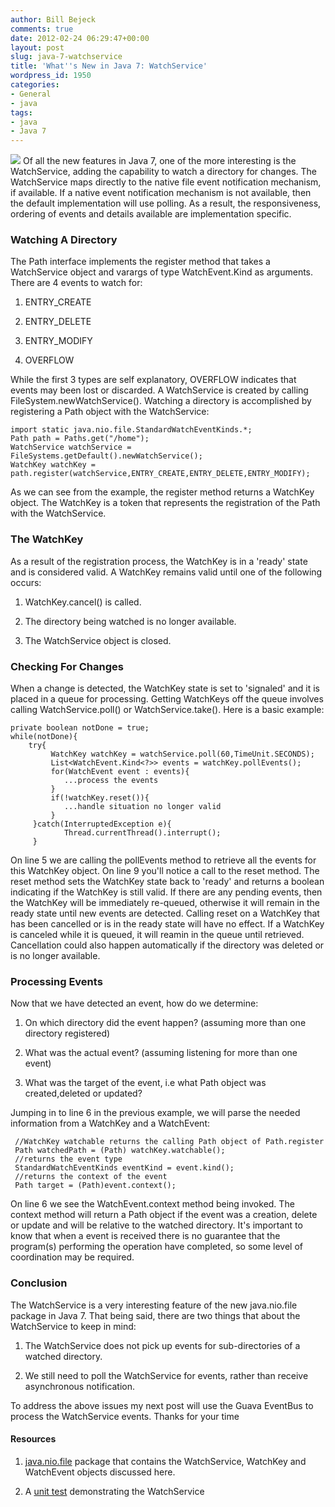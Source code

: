 ```yaml
---
author: Bill Bejeck
comments: true
date: 2012-02-24 06:29:47+00:00
layout: post
slug: java-7-watchservice
title: 'What''s New in Java 7: WatchService'
wordpress_id: 1950
categories:
- General
- java
tags:
- java
- Java 7
---
```


<img class="left" src="{{ site.media_url }}/images/Java_Logo1-150x150.png" /> Of all the new features in Java 7, one of the more interesting is the WatchService, adding the capability to watch a directory for changes.  The WatchService maps directly to the native file event notification mechanism, if available.  If a native event notification mechanism is not available, then the default implementation will use polling.  As a result, the responsiveness, ordering of events and details available are implementation specific.
<!--more-->

### Watching A Directory


The Path interface implements the register method that takes a WatchService object and varargs of type WatchEvent.Kind as arguments.  There are 4 events to watch for:




  1. ENTRY_CREATE


  2. ENTRY_DELETE


  3. ENTRY_MODIFY


  4. OVERFLOW


While the first 3 types are self explanatory, OVERFLOW indicates that events may been lost or discarded. A WatchService is created by calling FileSystem.newWatchService().  Watching a directory is accomplished by registering a Path object with the WatchService:

    
    
    import static java.nio.file.StandardWatchEventKinds.*;
    Path path = Paths.get("/home");
    WatchService watchService = FileSystems.getDefault().newWatchService();
    WatchKey watchKey = path.register(watchService,ENTRY_CREATE,ENTRY_DELETE,ENTRY_MODIFY);
    


As we can see from the example, the register method returns a WatchKey object. The WatchKey is a token that represents the registration of the Path with the WatchService. 


### The WatchKey


As a result of the registration process, the WatchKey is in a 'ready' state and is considered valid.  A WatchKey remains valid until one of the following occurs:




  1. WatchKey.cancel() is called.


  2. The directory being watched is no longer available.


  3. The WatchService object is closed.




### Checking For Changes


When a change is detected, the WatchKey state is set to 'signaled' and it is placed in a queue for processing. Getting WatchKeys off the queue involves calling WatchService.poll() or WatchService.take(). Here is a basic example:

    
    
    private boolean notDone = true;
    while(notDone){
        try{
             WatchKey watchKey = watchService.poll(60,TimeUnit.SECONDS);
             List<WatchEvent.Kind<?>> events = watchKey.pollEvents();
             for(WatchEvent event : events){
                ...process the events
             }
             if(!watchKey.reset()){
                ...handle situation no longer valid
             }
         }catch(InterruptedException e){
                Thread.currentThread().interrupt();
         }
    


On line 5 we are calling the pollEvents method to retrieve all the events for this WatchKey object. On line 9 you'll notice a call to the reset method.  The reset method sets the WatchKey state back to 'ready' and returns a boolean indicating if the WatchKey is still valid.  If there are any pending events, then the WatchKey will be immediately re-queued, otherwise it will remain in the ready state until new events are detected.  Calling reset on a WatchKey that has been cancelled or is in the ready state will have no effect.  If a WatchKey is canceled while it is queued, it will reamin in the queue until retrieved. Cancellation could also happen automatically if the directory was deleted or is no longer available.


### Processing Events


Now that we have detected an event, how do we determine:




  1. On which directory did the event happen? (assuming more than one directory registered)


  2. What was the actual event? (assuming listening for more than one event)


  3. What was the target of the event, i.e what Path object was created,deleted or updated?


Jumping in to line 6 in the previous example, we will parse the needed information from a WatchKey and a WatchEvent:

    
    
     //WatchKey watchable returns the calling Path object of Path.register
     Path watchedPath = (Path) watchKey.watchable();
     //returns the event type
     StandardWatchEventKinds eventKind = event.kind();
     //returns the context of the event
     Path target = (Path)event.context();
    


On line 6 we see the WatchEvent.context method being invoked.  The context method will return a Path object if the event was a creation, delete or update and will be relative to the watched directory. It's important to know that when a event is received there is no guarantee that the program(s) performing the operation have completed, so some level of coordination may be required. 


### Conclusion


The WatchService is a very interesting feature of the new java.nio.file package in Java 7.  That being said, there are two things that about the WatchService to keep in mind:




  1. The WatchService does not pick up events for sub-directories of a watched directory.


  2. We still need to poll the WatchService for events, rather than receive asynchronous notification.


To address the above issues my next post will use the Guava EventBus to process the WatchService events. Thanks for your time


#### Resources






  1. [java.nio.file](http://docs.oracle.com/javase/7/docs/api/java/nio/file/package-summary.html) package that  contains the WatchService, WatchKey and WatchEvent objects discussed here.


  2. A [unit test](https://github.com/bbejeck/Java-7/blob/master/src/test/java/bbejeck/nio/files/watch/WatchDirectoryTest.java) demonstrating the WatchService


